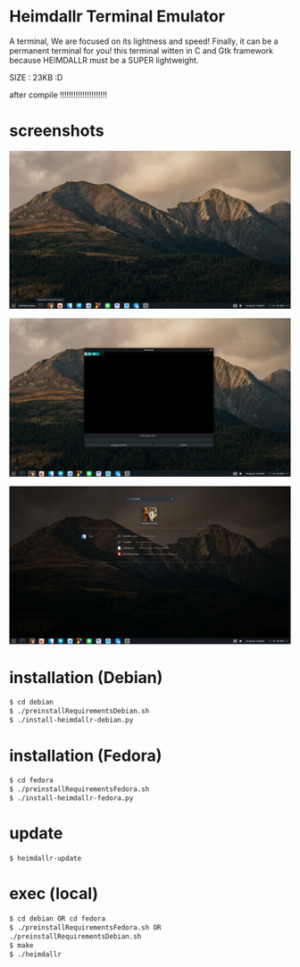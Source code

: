# Heimdallr Terminal Emulator

A terminal,
We are focused on its lightness and speed!
Finally, it can be a permanent terminal for you!
this terminal witten in C and Gtk framework
because HEIMDALLR must be a SUPER lightweight.


SIZE : 23KB :D


after compile !!!!!!!!!!!!!!!!!!!!!


# screenshots

![screenshots](screenshots/1.png)

![screenshots](screenshots/2.png)

![screenshots](screenshots/3.png)


# installation (Debian)
    $ cd debian
    $ ./preinstallRequirementsDebian.sh
    $ ./install-heimdallr-debian.py


# installation (Fedora)
    $ cd fedora
    $ ./preinstallRequirementsFedora.sh
    $ ./install-heimdallr-fedora.py


# update
    $ heimdallr-update

# exec (local)
    $ cd debian OR cd fedora
    $ ./preinstallRequirementsFedora.sh OR ./preinstallRequirementsDebian.sh
    $ make
    $ ./heimdallr

